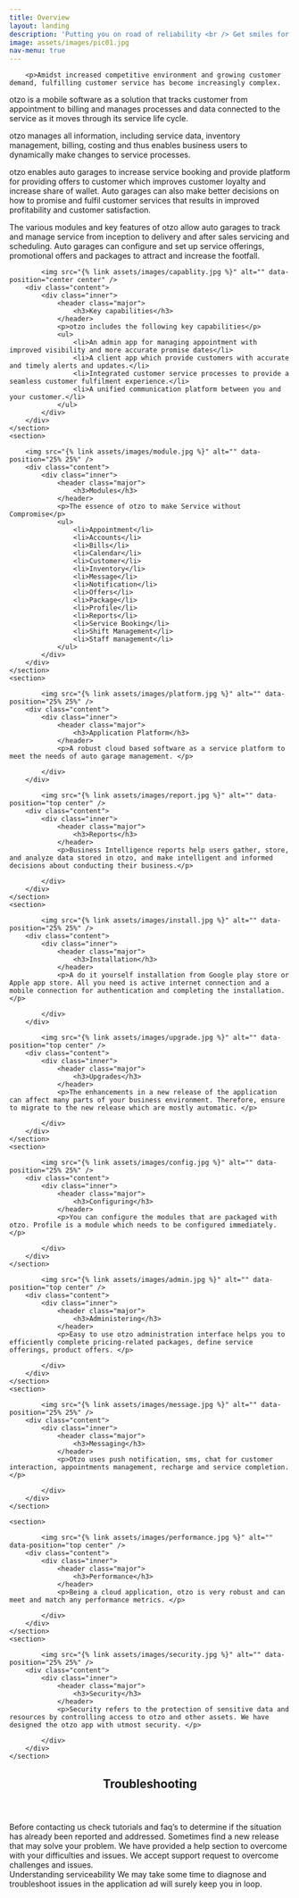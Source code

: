 ```yaml
---
title: Overview
layout: landing
description: 'Putting you on road of reliability <br /> Get smiles for your service.'
image: assets/images/pic01.jpg
nav-menu: true
---
```


<!-- Main -->
<div id="main">

<!-- One -->
<section id="one">
	<div class="inner">
		
		<p>Amidst increased competitive environment and growing customer demand, fulfilling customer service has become increasingly complex.
</p><p>otzo is a mobile software as a solution that tracks customer from appointment to billing and manages processes and data connected to the service as it moves through its service life cycle.
</p><p>otzo manages all information, including service data, inventory management, billing, costing and thus enables business users to dynamically make changes to service processes.
</p><p>otzo enables auto garages to increase service booking and provide platform for providing offers to customer which improves customer loyalty and increase share of wallet. Auto garages can also make better decisions on how to promise and fulfil customer services that results in improved profitability and customer satisfaction.
</p><p>The various modules and key features of otzo allow auto garages to track and manage service from inception to delivery and after sales servicing and scheduling. Auto garages can configure and set up service offerings, promotional offers and packages to attract and increase the footfall. 
</p>
	</div>
</section>

<!-- Two -->
<section id="two" class="spotlights">
	<section>
		
			<img src="{% link assets/images/capablity.jpg %}" alt="" data-position="center center" />
		<div class="content">
			<div class="inner">
				<header class="major">
					<h3>Key capabilities</h3>
				</header>
				<p>otzo includes the following key capabilities</p>
				<ul>
					<li>An admin app for managing appointment with improved visibility and more accurate promise dates</li>
					<li>A client app which provide customers with accurate and timely alerts and updates.</li>
					<li>Integrated customer service processes to provide a seamless customer fulfilment experience.</li>
					<li>A unified communication platform between you and your customer.</li>
				</ul>
			</div>
		</div>
	</section>
	<section>
		
		<img src="{% link assets/images/module.jpg %}" alt="" data-position="25% 25%" />
		<div class="content">
			<div class="inner">
				<header class="major">
					<h3>Modules</h3>
				</header>
				<p>The essence of otzo to make Service without Compromise</p>
				<ul>
					<li>Appointment</li>
					<li>Accounts</li>
					<li>Bills</li>
					<li>Calendar</li>
					<li>Customer</li>
					<li>Inventory</li>
					<li>Message</li>
					<li>Notification</li>
					<li>Offers</li>
					<li>Package</li>
					<li>Profile</li>
					<li>Reports</li>
					<li>Service Booking</li>
					<li>Shift Management</li>
					<li>Staff management</li>
				</ul>
			</div>
		</div>
	</section>
	<section>
		
			<img src="{% link assets/images/platform.jpg %}" alt="" data-position="25% 25%" />
		<div class="content">
			<div class="inner">
				<header class="major">
					<h3>Application Platform</h3>
				</header>
				<p>A robust cloud based software as a service platform to meet the needs of auto garage management. </p>
				
			</div>
		</div>
	
</section>
<section>
		
			<img src="{% link assets/images/report.jpg %}" alt="" data-position="top center" />
		<div class="content">
			<div class="inner">
				<header class="major">
					<h3>Reports</h3>
				</header>
				<p>Business Intelligence reports help users gather, store, and analyze data stored in otzo, and make intelligent and informed decisions about conducting their business.</p>
				
			</div>
		</div>
	</section>
	<section>
		
			<img src="{% link assets/images/install.jpg %}" alt="" data-position="25% 25%" />
		<div class="content">
			<div class="inner">
				<header class="major">
					<h3>Installation</h3>
				</header>
				<p>A do it yourself installation from Google play store or Apple app store. All you need is active internet connection and a mobile connection for authentication and completing the installation.</p>
				
			</div>
		</div>
	
</section>
<section>
		
			<img src="{% link assets/images/upgrade.jpg %}" alt="" data-position="top center" />
		<div class="content">
			<div class="inner">
				<header class="major">
					<h3>Upgrades</h3>
				</header>
				<p>The enhancements in a new release of the application can affect many parts of your business environment. Therefore, ensure to migrate to the new release which are mostly automatic. </p>
				
			</div>
		</div>
	</section>
	<section>
		
			<img src="{% link assets/images/config.jpg %}" alt="" data-position="25% 25%" />
		<div class="content">
			<div class="inner">
				<header class="major">
					<h3>Configuring</h3>
				</header>
				<p>You can configure the modules that are packaged with otzo. Profile is a module which needs to be configured immediately.</p>
				
			</div>
		</div>
	</section>

<section>
		
			<img src="{% link assets/images/admin.jpg %}" alt="" data-position="top center" />
		<div class="content">
			<div class="inner">
				<header class="major">
					<h3>Administering</h3>
				</header>
				<p>Easy to use otzo administration interface helps you to efficiently complete pricing-related packages, define service offerings, product offers. </p>
				
			</div>
		</div>
	</section>
	<section>
		
			<img src="{% link assets/images/message.jpg %}" alt="" data-position="25% 25%" />
		<div class="content">
			<div class="inner">
				<header class="major">
					<h3>Messaging</h3>
				</header>
				<p>Otzo uses push notification, sms, chat for customer interaction, appointments management, recharge and service completion.</p>
				
			</div>
		</div>
	</section>
	
	<section>
		
			<img src="{% link assets/images/performance.jpg %}" alt="" data-position="top center" />
		<div class="content">
			<div class="inner">
				<header class="major">
					<h3>Performance</h3>
				</header>
				<p>Being a cloud application, otzo is very robust and can meet and match any performance metrics. </p>
				
			</div>
		</div>
	</section>
	<section>
		
			<img src="{% link assets/images/security.jpg %}" alt="" data-position="25% 25%" />
		<div class="content">
			<div class="inner">
				<header class="major">
					<h3>Security</h3>
				</header>
				<p>Security refers to the protection of sensitive data and resources by controlling access to otzo and other assets. We have designed the otzo app with utmost security. </p>
				
			</div>
		</div>
	</section>
	
</section>
<!-- Three -->
<section id="three">
	<div class="inner">
		<header class="major">
			<h2>Troubleshooting</h2>
		</header>
		<p>Before contacting us check tutorials and faq’s to determine if the situation has already been reported and addressed. Sometimes find a new release that may solve your problem. We have provided a help section to overcome with your difficulties and issues. We accept support request to overcome challenges and issues. 
<br/>Understanding serviceability
We may take some time to diagnose and troubleshoot issues in the application ad will surely keep you in loop. 
</p>
	</div>
</section>



</div>
